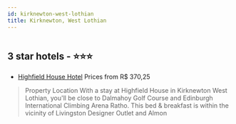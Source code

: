 ```yaml
---
id: kirknewton-west-lothian
title: Kirknewton, West Lothian
---
```


<center><img src="https://assets.cosmos-data.com/thumbnails/large/7/07c042b78b7bb1ee67e13e37462f0e35/UKTL1F.jpg" alt="" /></center>


##  3 star hotels - ⭐️⭐️⭐️

-    [Highfield House Hotel](https://www.hurb.com/br/aud/https://www.hurb.com/br/hotels/kirknewton/highfield-house-hotel-HT-WOGG?cmp=18055) Prices from R$ 370,25
   > Property Location With a stay at Highfield House in Kirknewton West Lothian, you'll be close to Dalmahoy Golf Course and Edinburgh International Climbing Arena Ratho. This bed & breakfast is within the vicinity of Livingston Designer Outlet and Almon
